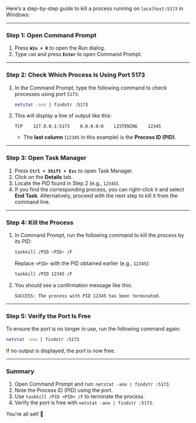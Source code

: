 Here’s a step-by-step guide to kill a process running on `localhost:5173` in Windows:

---

### **Step 1: Open Command Prompt**
1. Press **`Win + R`** to open the Run dialog.
2. Type `cmd` and press **`Enter`** to open Command Prompt.

---

### **Step 2: Check Which Process Is Using Port 5173**
1. In the Command Prompt, type the following command to check processes using port `5173`:
   ```bash
   netstat -ano | findstr :5173
   ```
2. This will display a line of output like this:
   ```
   TCP    127.0.0.1:5173    0.0.0.0:0    LISTENING    12345
   ```
   - The **last column** (`12345` in this example) is the **Process ID (PID)**.

---

### **Step 3: Open Task Manager**
1. Press **`Ctrl + Shift + Esc`** to open Task Manager.
2. Click on the **Details** tab.
3. Locate the PID found in Step 2 (e.g., `12345`).
4. If you find the corresponding process, you can right-click it and select **End Task**. Alternatively, proceed with the next step to kill it from the command line.

---

### **Step 4: Kill the Process**
1. In Command Prompt, run the following command to kill the process by its PID:
   ```bash
   taskkill /PID <PID> /F
   ```
   Replace `<PID>` with the PID obtained earlier (e.g., `12345`):
   ```bash
   taskkill /PID 12345 /F
   ```
2. You should see a confirmation message like this:
   ```
   SUCCESS: The process with PID 12345 has been terminated.
   ```

---

### **Step 5: Verify the Port Is Free**
To ensure the port is no longer in use, run the following command again:
```bash
netstat -ano | findstr :5173
```
If no output is displayed, the port is now free.

---

### Summary
1. Open Command Prompt and run: `netstat -ano | findstr :5173`.
2. Note the Process ID (PID) using the port.
3. Use `taskkill /PID <PID> /F` to terminate the process.
4. Verify the port is free with `netstat -ano | findstr :5173`. 

You're all set! 🎉